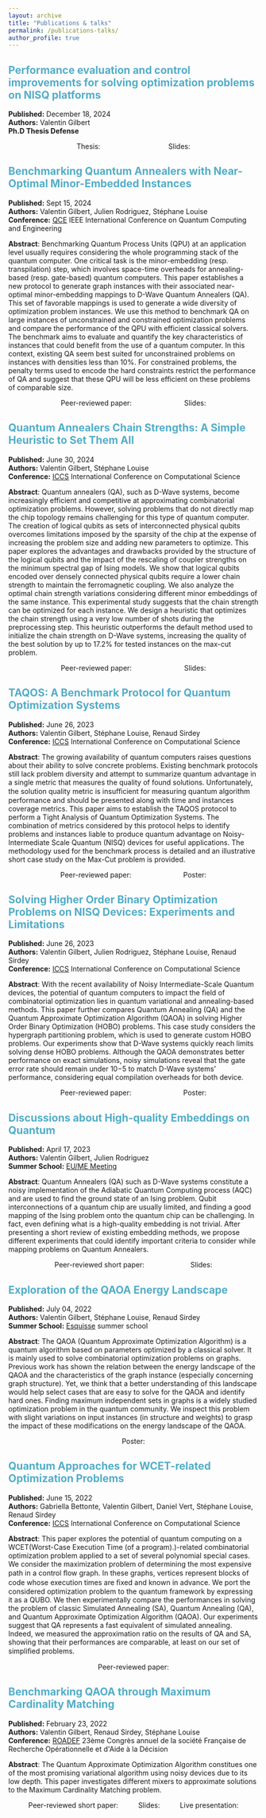 ```yaml
---
layout: archive
title: "Publications & talks"
permalink: /publications-talks/
author_profile: true
---
```


<!-- Ph.D Thesis -->
<h2 class="archive__item-title" itemprop="headline" style="color: #52adc8;">
  Performance evaluation and control improvements for solving optimization problems on NISQ platforms
</h2>

<p class="page__date">
  <strong><i class="fa fa-fw fa-calendar" aria-hidden="true"></i> Published:</strong> 
  <time datetime="2024-12-18T00:00:0+02:00">December 18, 2024</time> 
  <br/>
  <strong><i class="fa fa-fw fa-users" aria-hidden="true"></i> Authors:</strong> 
  Valentin Gilbert
  <br/>
  <strong><i class="fa fa-fw fa-globe" aria-hidden="true"></i> Ph.D Thesis Defense</strong> 
</p>

<div style="display: flex; flex-direction: row; justify-content: space-evenly;">
  <span>Thesis: <a href="https://theses.hal.science/tel-04923377v1/document" target="_blank"><i class="fas fa-solid fa-download"></i></a></span>
  <span>Slides: <a href="/files/2024-slide-thesis.pdf" target="_blank"><i class="fas fa-solid fa-download"></i></a></span>
</div>



<!-- QCE 2024 -->
<h2 class="archive__item-title" itemprop="headline" style="color: #52adc8;">
  Benchmarking Quantum Annealers with Near-Optimal Minor-Embedded Instances
</h2>

<p class="page__date">
  <strong><i class="fa fa-fw fa-calendar" aria-hidden="true"></i> Published:</strong> 
  <time datetime="2024-09-15T00:00:0+02:00">Sept 15, 2024</time> 
  <br/>
  <strong><i class="fa fa-fw fa-users" aria-hidden="true"></i> Authors:</strong> 
  Valentin Gilbert, Julien Rodriguez, Stéphane Louise
  <br/>
  <strong><i class="fa fa-fw fa-globe" aria-hidden="true"></i> Conference:</strong> 
  <a href="https://qce.quantum.ieee.org/2024/" target="_blank">QCE</a> IEEE International Conference on Quantum Computing and Engineering
</p>

**Abstract**: Benchmarking Quantum Process Units (QPU) at an application level usually requires considering the whole programming stack of the quantum computer. One critical task is the minor-embedding (resp. transpilation) step, which involves space-time overheads for annealing-based (resp. gate-based) quantum computers. This paper establishes a new protocol to generate graph instances with their associated near-optimal minor-embedding mappings to D-Wave Quantum Annealers (QA). This set of favorable mappings is used to generate a wide diversity of optimization problem instances. We use this method to benchmark QA on large instances of unconstrained and constrained optimization problems and compare the performance of the QPU with efficient classical solvers. The benchmark aims to evaluate and quantify the key characteristics of instances that could benefit from the use of a quantum computer. In this context, existing QA seem best suited for unconstrained problems on instances with densities less than 10%. For constrained problems, the penalty terms used to encode the hard constraints restrict the performance of QA and suggest that these QPU will be less efficient on these problems of comparable size.
<div style="display: flex; flex-direction: row; justify-content: space-evenly;">
  <span>Peer-reviewed paper: <a href="/files/2024-publication-QCE.pdf" target="_blank"><i class="fas fa-solid fa-download"></i></a></span>
  <span>Slides: <a href="/files/2024-slide-QCE.pdf" target="_blank"><i class="fas fa-solid fa-download"></i></a></span>
</div>


<!-- ICCS 2024 -->
<h2 class="archive__item-title" itemprop="headline" style="color: #52adc8;">
  Quantum Annealers Chain Strengths: A Simple Heuristic to Set Them All
</h2>

<p class="page__date">
  <strong><i class="fa fa-fw fa-calendar" aria-hidden="true"></i> Published:</strong> 
  <time datetime="2024-06-30T00:00:0+02:00">June 30, 2024</time> 
  <br/>
  <strong><i class="fa fa-fw fa-users" aria-hidden="true"></i> Authors:</strong> 
  Valentin Gilbert, Stéphane Louise
  <br/>
  <strong><i class="fa fa-fw fa-globe" aria-hidden="true"></i> Conference:</strong> 
  <a href="https://www.iccs-meeting.org/iccs2024/" target="_blank">ICCS</a> International Conference on Computational Science
</p>

**Abstract**: Quantum annealers (QA), such as D-Wave systems, become increasingly efficient and competitive at approximating combinatorial
optimization problems. However, solving problems that do not directly map the chip topology remains challenging for this type of quantum computer. The creation of logical qubits as sets of interconnected physical qubits overcomes limitations imposed by the sparsity of the chip at the expense of increasing the problem size and adding new parameters to optimize. This paper explores the advantages and drawbacks provided by the structure of the logical qubits and the impact of the rescaling of coupler strengths on the minimum spectral gap of Ising models. We show that logical qubits encoded over densely connected physical qubits require a lower chain strength to maintain the ferromagnetic coupling. We also analyze the optimal chain strength variations considering different minor embeddings of the same instance. This experimental study suggests that the chain strength can be optimized for each instance. We design a heuristic that optimizes the chain strength using a very low number of shots during the preprocessing step. This heuristic outperforms the default method used to initialize the chain strength on D-Wave systems, increasing the quality of the best solution by up to 17.2% for tested instances on the max-cut problem.
<div style="display: flex; flex-direction: row; justify-content: space-evenly;">
  <span>Peer-reviewed paper: <a href="/files/2024-publication-Quantum-Annealers-Chain-Strengths.pdf" target="_blank"><i class="fas fa-solid fa-download"></i></a></span>
  <span>Slides: <a href="/files/2024-slide-Quantum-Annealers-Chain-Strengths.pdf" target="_blank"><i class="fas fa-solid fa-download"></i></a></span>
</div>


<!-- ICCS 2023 TAQOS -->
<h2 class="archive__item-title" itemprop="headline" style="color: #52adc8;">
  TAQOS: A Benchmark Protocol for Quantum Optimization Systems
</h2>

<p class="page__date">
  <strong><i class="fa fa-fw fa-calendar" aria-hidden="true"></i> Published:</strong> 
  <time datetime="2023-06-26T00:00:0+02:00">June 26, 2023</time> 
  <br/>
  <strong><i class="fa fa-fw fa-users" aria-hidden="true"></i> Authors:</strong> 
  Valentin Gilbert, Stéphane Louise, Renaud Sirdey
  <br/>
  <strong><i class="fa fa-fw fa-globe" aria-hidden="true"></i> Conference:</strong> 
  <a href="https://www.iccs-meeting.org/iccs2023/" target="_blank">ICCS</a> International Conference on Computational Science
</p>

**Abstract**: The growing availability of quantum computers raises questions about their ability to solve concrete problems. Existing benchmark protocols still lack problem diversity and attempt to summarize quantum advantage in a single metric that measures the quality of found solutions. Unfortunately, the solution quality metric is insuﬃcient for measuring quantum algorithm performance and should be presented along with time and instances coverage metrics. This paper aims to establish the TAQOS protocol to perform a Tight Analysis of Quantum Optimization Systems. The combination of metrics considered by this protocol helps to identify problems and instances liable to produce quantum advantage on Noisy-Intermediate Scale Quantum (NISQ) devices for useful applications. The methodology used for the benchmark process is detailed and an illustrative short case study on the Max-Cut problem is provided.
<div style="display: flex; flex-direction: row; justify-content: space-evenly;">
  <span>Peer-reviewed paper: <a href="/files/2023-publication-TAQOS.pdf" target="_blank"><i class="fas fa-solid fa-download"></i></a></span>
  <span>Poster: <a href="/files/2023-poster-TAQOS.pdf" target="_blank"><i class="fas fa-solid fa-download"></i></a></span>
</div>


<!-- ICCS 2023 HOBO -->
<h2 class="archive__item-title" itemprop="headline" style="color: #52adc8;">
  Solving Higher Order Binary Optimization Problems on NISQ Devices: Experiments and Limitations
</h2>

<p class="page__date">
  <strong><i class="fa fa-fw fa-calendar" aria-hidden="true"></i> Published:</strong> 
  <time datetime="2023-06-26T00:00:0+02:00">June 26, 2023</time> 
  <br/>
  <strong><i class="fa fa-fw fa-users" aria-hidden="true"></i> Authors:</strong> 
  Valentin Gilbert, Julien Rodriguez, Stéphane Louise, Renaud Sirdey
  <br/>
  <strong><i class="fa fa-fw fa-globe" aria-hidden="true"></i> Conference:</strong> 
  <a href="https://www.iccs-meeting.org/iccs2023/" target="_blank">ICCS</a> International Conference on Computational Science
</p>

**Abstract**: With the recent availability of Noisy Intermediate-Scale Quantum devices, the potential of quantum computers to impact the field of combinatorial optimization lies in quantum variational and annealing-based methods. This paper further compares Quantum Annealing (QA) and the Quantum Approximate Optimization Algorithm (QAOA) in solving Higher Order Binary Optimization (HOBO) problems. This case study considers the hypergraph partitioning problem, which is used to generate custom HOBO problems. Our experiments show that D-Wave systems quickly reach limits solving dense HOBO problems. Although the QAOA demonstrates better performance on exact simulations, noisy simulations reveal that the gate error rate should remain under 10−5 to match D-Wave systems’ performance, considering equal compilation overheads for both device.
<div style="display: flex; flex-direction: row; justify-content: space-evenly;">
  <span>Peer-reviewed paper: <a href="/files/2023-publication-HOBO.pdf" target="_blank"><i class="fas fa-solid fa-download"></i></a></span>
  <span>Poster: <a href="/files/2023-poster-HOBO.pdf" target="_blank"><i class="fas fa-solid fa-download"></i></a></span>
</div>


<!-- Metaheuristique Troyes -->
<h2 class="archive__item-title" itemprop="headline" style="color: #52adc8;">
  Discussions about High-quality Embeddings on Quantum
</h2>

<p class="page__date">
  <strong><i class="fa fa-fw fa-calendar" aria-hidden="true"></i> Published:</strong> 
  <time datetime="2023-04-17T00:00:0+02:00">April 17, 2023</time> 
  <br/>
  <strong><i class="fa fa-fw fa-users" aria-hidden="true"></i> Authors:</strong> 
  Valentin Gilbert, Julien Rodriguez
  <br/>
  <strong><i class="fa fa-fw fa-globe" aria-hidden="true"></i> Summer School:</strong> 
  <a href="https://perso.isima.fr/~lacomme/GT2L/EUME_JE/EUME_Joint_Event.php" target="_blank">EU/ME Meeting</a>
</p>

**Abstract**: Quantum Annealers (QA) such as D-Wave systems constitute a noisy implementation of the Adiabatic Quantum Computing process (AQC) and are used to find the ground state of an Ising problem. Qubit interconnections of a quantum chip are usually limited, and finding a good mapping of the Ising problem onto the quantum chip can be challenging. In fact, even defining what is a high-quality embedding is not trivial. After presenting a short review of existing embedding methods, we propose different experiments that could identify important criteria to consider while mapping problems on Quantum Annealers.
<div style="display: flex; flex-direction: row; justify-content: space-evenly;">
  <span>Peer-reviewed short paper: <a href="https://perso.isima.fr/~lacomme/GT2L/EUME_JE/papers/25_Papier_Julien_Rodriguez_2023_Troyes_placement.pdf" target="_blank"><i class="fas fa-solid fa-download"></i></a></span>
  <span>Slides: <a href="/files/2023-slide-EUME.pdf" target="_blank"><i class="fas fa-solid fa-download"></i></a></span>
</div>


<!-- Esquisse 2022 -->
<h2 class="archive__item-title" itemprop="headline" style="color: #52adc8;">
  Exploration of the QAOA Energy Landscape
</h2>

<p class="page__date">
  <strong><i class="fa fa-fw fa-calendar" aria-hidden="true"></i> Published:</strong> 
  <time datetime="2022-07-04T00:00:0+02:00">July 04, 2022</time> 
  <br/>
  <strong><i class="fa fa-fw fa-users" aria-hidden="true"></i> Authors:</strong> 
  Valentin Gilbert, Stéphane Louise, Renaud Sirdey
  <br/>
  <strong><i class="fa fa-fw fa-globe" aria-hidden="true"></i> Summer School:</strong> 
  <a href="https://esquisses2022.sciencesconf.org/" target="_blank">Esquisse</a> summer school
</p>

**Abstract**: The QAOA (Quantum Approximate Optimization Algorithm) is a quantum algorithm based on parameters optimized by a classical solver. It is mainly used to solve combinatorial optimization problems on graphs. Previous work has shown the relation between the energy landscape of the QAOA and the characteristics of the graph instance (especially concerning graph structure). Yet, we think that a better understanding of this landscape would help select cases that are easy to solve for the QAOA and identify hard ones. Finding maximum independent sets in graphs is a widely studied optimization problem in the quantum community. We inspect this problem with slight variations on input instances (in structure and weights) to grasp the impact of these modifications on the energy landscape of the QAOA.

<div style="display: flex; flex-direction: row; justify-content: space-evenly;">
  <span>Poster: <a href="/files/2022-poster-esquisse.pdf" target="_blank"><i class="fas fa-solid fa-download"></i></a></span>
</div>


<!-- ICCS 2022 -->
<h2 class="archive__item-title" itemprop="headline" style="color: #52adc8;">
  Quantum Approaches for WCET-related Optimization Problems
</h2>

<p class="page__date">
  <strong><i class="fa fa-fw fa-calendar" aria-hidden="true"></i> Published:</strong> 
  <time datetime="2022-06-15T00:00:0+02:00">June 15, 2022</time> 
  <br/>
  <strong><i class="fa fa-fw fa-users" aria-hidden="true"></i> Authors:</strong> 
  Gabriella Bettonte, Valentin Gilbert, Daniel Vert, Stéphane Louise, Renaud Sirdey
  <br/>
  <strong><i class="fa fa-fw fa-globe" aria-hidden="true"></i> Conference:</strong> 
  <a href="https://www.iccs-meeting.org/iccs2022/" target="_blank">ICCS</a> International Conference on Computational Science
</p>

**Abstract**: This paper explores the potential of quantum computing on a WCET(Worst-Case Execution Time (of a program).)-related combinatorial optimization problem applied to a set of several polynomial special cases. We consider the maximization problem of determining the most expensive path in a control ﬂow graph. In these graphs, vertices represent blocks of code whose execution times are ﬁxed and known in advance. We port the considered optimization problem to the quantum framework by expressing it as a QUBO. We then experimentally compare the performances in solving the problem of classic Simulated Annealing (SA), Quantum Annealing (QA), and Quantum Approximate Optimization Algorithm (QAOA). Our experiments suggest that QA represents a fast equivalent of simulated annealing. Indeed, we measured the approximation ratio on the results of QA and SA, showing that their performances are comparable, at least on our set of simpliﬁed problems.

<div style="display: flex; flex-direction: row; justify-content: space-evenly;">
  <span>Peer-reviewed paper: <a href="/files/2022-publication-wcet.pdf" target="_blank"><i class="fas fa-solid fa-download"></i></a></span>
</div>


<!-- Roadef 2022 -->
<h2 class="archive__item-title" itemprop="headline" style="color: #52adc8;">
  Benchmarking QAOA through Maximum Cardinality Matching
</h2>

<p class="page__date">
  <strong><i class="fa fa-fw fa-calendar" aria-hidden="true"></i> Published:</strong> 
  <time datetime="2022-02-23T00:00:0+02:00">February 23, 2022</time> 
  <br/>
  <strong><i class="fa fa-fw fa-users" aria-hidden="true"></i> Authors:</strong> 
  Valentin Gilbert, Renaud Sirdey, Stéphane Louise
  <br/>
  <strong><i class="fa fa-fw fa-globe" aria-hidden="true"></i> Conference:</strong> 
  <a href="https://roadef2022.sciencesconf.org/" target="_blank">ROADEF</a> 23ème Congrès annuel de la société Française de Recherche Opérationnelle et d'Aide à la Décision
</p>

**Abstract**: The Quantum Approximate Optimization Algorithm constitues one of the most promising variational algorithm using noisy devices due to its low depth. This paper investigates different mixers to approximate solutions to the Maximum Cardinality Matching problem. 

<div style="display: flex; flex-direction: row; justify-content: space-evenly;">
  <span>Peer-reviewed short paper: <a href="/files/2022-publication-Benchmarking_QAOA_Max_Card_Matching.pdf" target="_blank"><i class="fas fa-solid fa-download"></i></a></span>
  <span>Slides: <a href="/files/2022-slide-Benchmarking_QAOA_Max_Card_Matching.pdf" target="_blank"><i class="fas fa-solid fa-download"></i></a></span>
  <span>Live presentation: <a href="https://www.youtube.com/watch?app=desktop&v=SVBMxMBwnJI" target="_blank"><i class="fab fa-solid fa-youtube"></i></a></span>
</div>

